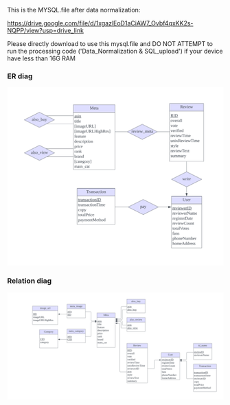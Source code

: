 This is the MYSQL.file after data normalization: 

https://drive.google.com/file/d/1xgazlEoD1aCiAW7_Ovbf4qxKK2s-NQPP/view?usp=drive_link

Please directly download to use this mysql.file and DO NOT ATTEMPT to run the processing code ('Data_Normalization & SQL_upload') if your device have less than 16G RAM

### ER diag

![](ER_diag.svg)

### Relation diag

![](relation_diag.svg)
